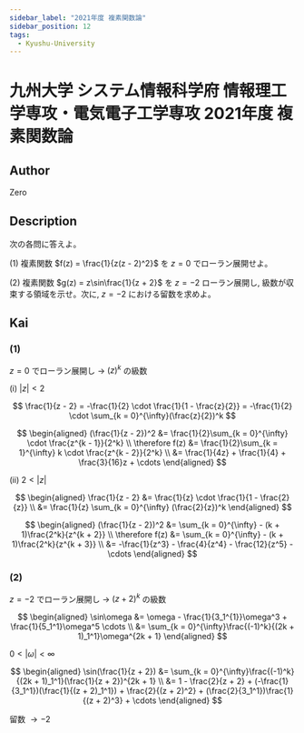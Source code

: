 ```yaml
---
sidebar_label: "2021年度 複素関数論"
sidebar_position: 12
tags:
  - Kyushu-University
---
```

# 九州大学 システム情報科学府 情報理工学専攻・電気電子工学専攻 2021年度 複素関数論


## **Author**
Zero

## **Description**
次の各問に答えよ。

(1) 複素関数 $f(z) = \frac{1}{z(z - 2)^2}$ を $z = 0$ でローラン展開せよ。

(2) 複素関数 $g(z) = z\sin\frac{1}{z + 2}$ を $z = -2$ ローラン展開し, 級数が収束する領域を示せ。次に, $z = -2$ における留数を求めよ。

## **Kai** 
### (1)
$z = 0$ でローラン展開し $\rightarrow$ $(z)^k$ の級数

(i) $|z| < 2$

$$
\frac{1}{z - 2} = -\frac{1}{2} \cdot \frac{1}{1 - \frac{z}{2}} = -\frac{1}{2} \cdot \sum_{k = 0}^{\infty}(\frac{z}{2})^k
$$

$$
\begin{aligned}
(\frac{1}{z - 2})^2 &= \frac{1}{2}\sum_{k = 0}^{\infty} \cdot \frac{z^{k - 1}}{2^k} \\
\therefore f(z) &= \frac{1}{2}\sum_{k = 1}^{\infty} k \cdot \frac{z^{k - 2}}{2^k} \\
&= \frac{1}{4z} + \frac{1}{4} + \frac{3}{16}z + \cdots 
\end{aligned}
$$

(ii) $2 < |z|$

$$
\begin{aligned}
\frac{1}{z - 2} &= \frac{1}{z} \cdot \frac{1}{1 - \frac{2}{z}} \\
&= \frac{1}{z} \sum_{k = 0}^{\infty} (\frac{2}{z})^k
\end{aligned}
$$

$$
\begin{aligned}
(\frac{1}{z - 2})^2 &= \sum_{k = 0}^{\infty} - (k + 1)\frac{2^k}{z^{k + 2}} \\
\therefore f(z) &= \sum_{k = 0}^{\infty} - (k + 1)\frac{2^k}{z^{k + 3}} \\
&= -\frac{1}{z^3} - \frac{4}{z^4} - \frac{12}{z^5} - \cdots
\end{aligned}
$$

### (2)
$z = -2$ でローラン展開し $\rightarrow$ $(z + 2)^k$ の級数

$$
\begin{aligned}
\sin\omega &= \omega - \frac{1}{3_1^{1}}\omega^3 + \frac{1}{5_1^1}\omega^5 \cdots \\
&= \sum_{k = 0}^{\infty}\frac{(-1)^k}{(2k + 1)_1^1}\omega^{2k + 1}
\end{aligned}
$$

$0 < |\omega| < \infty$

$$
\begin{aligned}
\sin(\frac{1}{z + 2}) &= \sum_{k = 0}^{\infty}\frac{(-1)^k}{(2k + 1)_1^1}(\frac{1}{z + 2})^{2k + 1} \\
&= 1 - \frac{2}{z + 2} + (-\frac{1}{3_1^1})(\frac{1}{(z + 2)_1^1}) + \frac{2}{(z + 2)^2} + (\frac{2}{3_1^1})\frac{1}{(z + 2)^3} + \cdots
\end{aligned}
$$

留数 $\rightarrow -2$